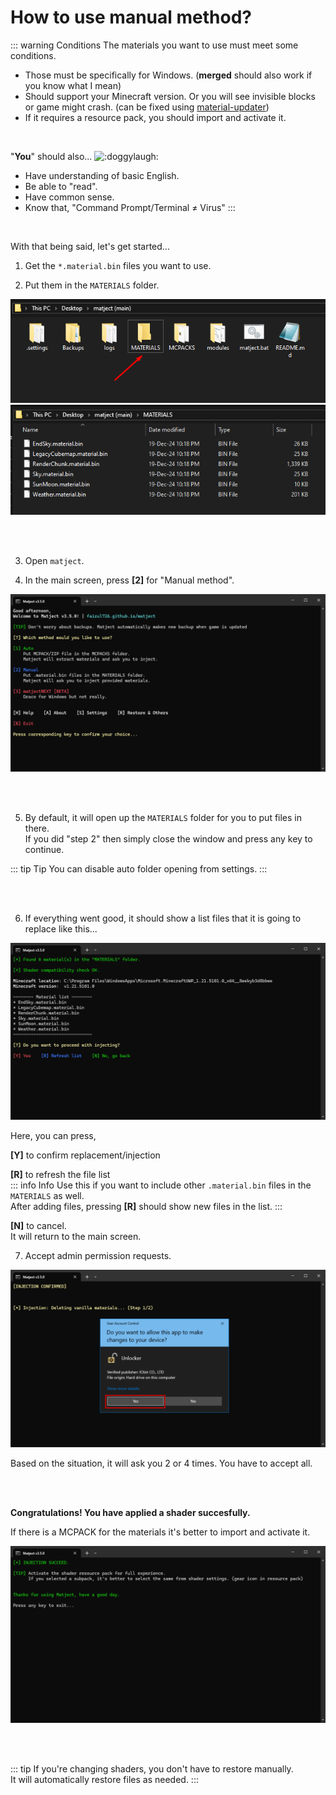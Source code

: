 # How to use manual method?

::: warning Conditions
The materials you want to use must meet some conditions.  

* Those must be specifically for Windows. (**merged** should also work if you know what I mean)
* Should support your Minecraft version. Or you will see invisible blocks or game might crash. (can be fixed using [material-updater](/docs/what-is-material-updater))
* If it requires a resource pack, you should import and activate it.  

&nbsp;

"**You**" should also... <img style="display: inline; vertical-align: text-bottom;" width="28px" alt=":doggylaugh:" src="/stolen_emojis/doggylaugh.png" title="stolen from YSS discord server">
* Have understanding of basic English. 
* Be able to "read".
* Have common sense.
* Know that, "Command Prompt/Terminal ≠ Virus"
:::

<br>

With that being said, let's get started... 

1. Get the `*.material.bin` files you want to use.  

2. Put them in the `MATERIALS` folder.  

![alt text](image-12.png)  
![alt text](image-22.png)

<br><br>

3. Open `matject`.  

4. In the main screen, press **[2]** for "Manual method".  

![alt text](image-27.png)  

<br><br>

5. By default, it will open up the `MATERIALS` folder for you to put files in there.  
If you did "step 2" then simply close the window and press any key to continue. 

::: tip Tip
You can disable auto folder opening from settings.
:::

<br><br>

6. If everything went good, it should show a list files that it is going to replace like this...  

![alt text](image-23.png)  

Here, you can press, 

**[Y]** to confirm replacement/injection  

**[R]** to refresh the file list  
::: info Info
Use this if you want to include other `.material.bin` files in the `MATERIALS` as well.  
After adding files, pressing **[R]** should show new files in the list.
:::  

**[N]** to cancel.  
It will return to the main screen.  

7. Accept admin permission requests.  

![alt text](image-24.png)  

Based on the situation, it will ask you 2 or 4 times. You have to accept all.  

<br><br>

**Congratulations! You have applied a shader succesfully.**  

If there is a MCPACK for the materials it's better to import and activate it.  

![alt text](image-25.png)

<br><br>

::: tip
If you're changing shaders, you don't have to restore manually.  
It will automatically restore files as needed.
:::